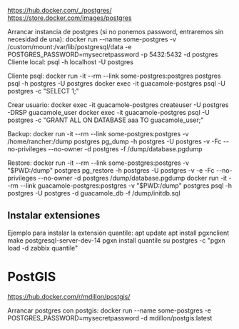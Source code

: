 <https://hub.docker.com/_/postgres/>
<https://store.docker.com/images/postgres>

Arrancar instancia de postgres (si no ponemos password, entraremos sin necesidad de una):
docker run --name some-postgres -v /custom/mount:/var/lib/postgresql/data -e POSTGRES_PASSWORD=mysecretpassword -p 5432:5432 -d postgres
Cliente local: psql -h localhost -U postgres

Cliente psql:
docker run -it --rm --link some-postgres:postgres postgres psql -h postgres -U postgres
docker exec -it guacamole-postgres psql -U postgres -c "SELECT 1;"

Crear usuario:
docker exec -it guacamole-postgres createuser -U postgres -DRSP guacamole_user
docker exec -it guacamole-postgres psql -U postgres -c "GRANT ALL ON DATABASE aaa TO guacamole_user;"

Backup:
docker run -it --rm --link some-postgres:postgres -v /home/rancher:/dump postgres pg_dump -h postgres -U postgres -v -Fc --no-privileges --no-owner -d postgres -f /dump/database.pgdump

Restore:
docker run -it --rm --link some-postgres:postgres -v "$PWD:/dump" postgres pg_restore -h postgres -U postgres -v -e -Fc  --no-privileges --no-owner -d postgres /dump/database.pgdump
docker run -it --rm --link guacamole-postgres:postgres -v "$PWD:/dump" postgres psql -h postgres -U postgres -d guacamole_db -f /dump/initdb.sql

## Instalar extensiones

Ejemplo para instalar la extensión quantile:
apt update
apt install pgxnclient make postgresql-server-dev-14
pgxn install quantile
su postgres -c "pgxn load -d zabbix quantile"

# PostGIS
<https://hub.docker.com/r/mdillon/postgis/>

Arrancar postgres con postgis:
docker run --name some-postgres -e POSTGRES_PASSWORD=mysecretpassword -d mdillon/postgis:latest
